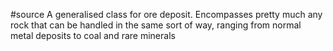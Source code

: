 #source 
A generalised class for ore deposit. Encompasses pretty much any rock that can be handled in the same sort of way, ranging from normal metal deposits to coal and rare minerals